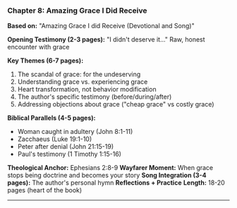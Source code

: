 ### Chapter 8: Amazing Grace I Did Receive
**Based on:** "Amazing Grace I did Receive (Devotional and Song)"

**Opening Testimony (2-3 pages):** "I didn't deserve it..." Raw, honest encounter with grace

**Key Themes (6-7 pages):**
1. The scandal of grace: for the undeserving
2. Understanding grace vs. experiencing grace
3. Heart transformation, not behavior modification
4. The author's specific testimony (before/during/after)
5. Addressing objections about grace ("cheap grace" vs costly grace)

**Biblical Parallels (4-5 pages):**
- Woman caught in adultery (John 8:1-11)
- Zacchaeus (Luke 19:1-10)
- Peter after denial (John 21:15-19)
- Paul's testimony (1 Timothy 1:15-16)

**Theological Anchor:** Ephesians 2:8-9
**Wayfarer Moment:** When grace stops being doctrine and becomes your story
**Song Integration (3-4 pages):** The author's personal hymn
**Reflections + Practice**
**Length:** 18-20 pages (heart of the book)

---

